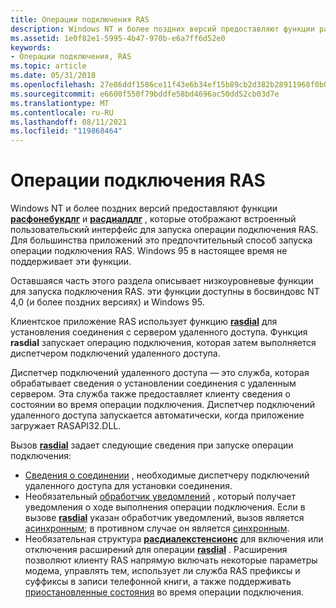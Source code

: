 ```yaml
---
title: Операции подключения RAS
description: Windows NT и более поздних версий предоставляют функции расфонебукдлг и расдиалдлг, которые отображают встроенный пользовательский интерфейс для запуска операции подключения RAS.
ms.assetid: 1e0f82e1-5995-4b47-970b-e6a7ff6d52e0
keywords:
- Операции подключения, RAS
ms.topic: article
ms.date: 05/31/2018
ms.openlocfilehash: 27e86ddf1586ce11f43e6b34ef15b89cb2d382b28911968f0b0f08dabd086a86
ms.sourcegitcommit: e6600f550f79bddfe58bd4696ac50dd52cb03d7e
ms.translationtype: MT
ms.contentlocale: ru-RU
ms.lasthandoff: 08/11/2021
ms.locfileid: "119868464"
---
```

# <a name="ras-connection-operations"></a>Операции подключения RAS

Windows NT и более поздних версий предоставляют функции [**расфонебукдлг**](/windows/desktop/api/Rasdlg/nf-rasdlg-rasphonebookdlga) и [**расдиалдлг**](/windows/desktop/api/Rasdlg/nf-rasdlg-rasdialdlga) , которые отображают встроенный пользовательский интерфейс для запуска операции подключения RAS. Для большинства приложений это предпочтительный способ запуска операции подключения RAS. Windows 95 в настоящее время не поддерживает эти функции.

Оставшаяся часть этого раздела описывает низкоуровневые функции для запуска подключения RAS. эти функции доступны в босвиндовс NT 4,0 (и более поздних версиях) и Windows 95.

Клиентское приложение RAS использует функцию [**rasdial**](/windows/desktop/api/Ras/nf-ras-rasdiala) для установления соединения с сервером удаленного доступа. Функция **rasdial** запускает операцию подключения, которая затем выполняется диспетчером подключений удаленного доступа.

Диспетчер подключений удаленного доступа — это служба, которая обрабатывает сведения о установлении соединения с удаленным сервером. Эта служба также предоставляет клиенту сведения о состоянии во время операции подключения. Диспетчер подключений удаленного доступа запускается автоматически, когда приложение загружает RASAPI32.DLL.

Вызов [**rasdial**](/windows/desktop/api/Ras/nf-ras-rasdiala) задает следующие сведения при запуске операции подключения:

-   [Сведения о соединении](phone-book-files-and-connection-information.md) , необходимые диспетчеру подключений удаленного доступа для установки соединения.
-   Необязательный [обработчик уведомлений](notification-handlers.md) , который получает уведомления о ходе выполнения операции подключения. Если в вызове [**rasdial**](/windows/desktop/api/Ras/nf-ras-rasdiala) указан обработчик уведомлений, вызов является [асинхронным](asynchronous-operations.md); в противном случае он является [синхронным](synchronous-operations.md).
-   Необязательная структура [**расдиалекстенсионс**](/previous-versions/windows/desktop/legacy/aa377029(v=vs.85)) для включения или отключения расширений для операции [**rasdial**](/windows/desktop/api/Ras/nf-ras-rasdiala) . Расширения позволяют клиенту RAS напрямую включать некоторые параметры модема, управлять тем, использует ли служба RAS префиксы и суффиксы в записи телефонной книги, а также поддерживать [приостановленные состояния](paused-states.md) во время операции подключения.

 

 